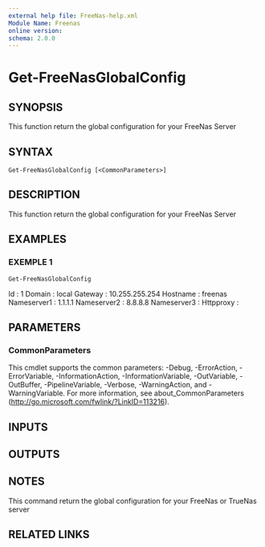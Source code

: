 ```yaml
---
external help file: FreeNas-help.xml
Module Name: Freenas
online version:
schema: 2.0.0
---
```


# Get-FreeNasGlobalConfig

## SYNOPSIS
This function return the global configuration for your FreeNas Server

## SYNTAX

```
Get-FreeNasGlobalConfig [<CommonParameters>]
```

## DESCRIPTION
This function return the global configuration for your FreeNas Server

## EXAMPLES

### EXEMPLE 1
```
Get-FreeNasGlobalConfig
```

Id          : 1
Domain      : local
Gateway     : 10.255.255.254
Hostname    : freenas
Nameserver1 : 1.1.1.1
Nameserver2 : 8.8.8.8
Nameserver3 :
Httpproxy   :

## PARAMETERS

### CommonParameters
This cmdlet supports the common parameters: -Debug, -ErrorAction, -ErrorVariable, -InformationAction, -InformationVariable, -OutVariable, -OutBuffer, -PipelineVariable, -Verbose, -WarningAction, and -WarningVariable.
For more information, see about_CommonParameters (http://go.microsoft.com/fwlink/?LinkID=113216).

## INPUTS

## OUTPUTS

## NOTES
This command return the global configuration for your FreeNas or TrueNas server

## RELATED LINKS
